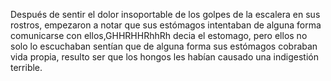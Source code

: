 Después de sentir el dolor insoportable de los golpes de la escalera en sus rostros,
empezaron a notar que sus estómagos intentaban de alguna forma comunicarse con ellos,GHHRHHRhhRh decia el estomago, 
pero ellos no solo lo escuchaban sentían que de alguna forma sus estómagos cobraban vida propia,
resulto ser que los hongos les habían causado una indigestión terrible.